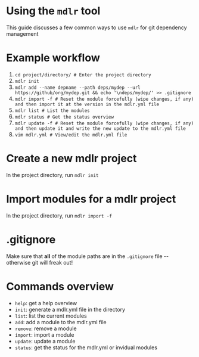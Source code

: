 # Using the `mdlr` tool

This guide discusses a few common ways to use `mdlr` for git dependency management

# Example workflow

1.  `cd project/directory/ # Enter the project directory`
2.  `mdlr init`
3.  `mdlr add --name depname --path deps/mydep --url https://github/org/mydep.git && echo '\ndeps/mydep/' >> .gitignore`
4.  `mdlr import -f # Reset the module forcefully (wipe changes, if any) and then import it at the version in the mdlr.yml file`
5.  `mdlr list # List the modules`
6.  `mdlr status # Get the status overview`
7.  `mdlr update -f # Reset the module forcefully (wipe changes, if any) and then update it and write the new update to the mdlr.yml file`
8.  `vim mdlr.yml # View/edit the mdlr.yml file`

# Create a new mdlr project

In the project directory, run `mdlr init`

# Import modules for a mdlr project

In the project directory, run `mdlr import -f`

# .gitignore

Make sure that **all** of the module paths are in the `.gitignore` file -- otherwise git will freak out!

# Commands overview

- `help`: get a help overview
- `init`: generate a mdlr.yml file in the directory
- `list`: list the current modules
- `add`: add a module to the mdlr.yml file
- `remove`: remove a module
- `import`: import a module
- `update`: update a module
- `status`: get the status for the mdlr.yml or invidual modules
